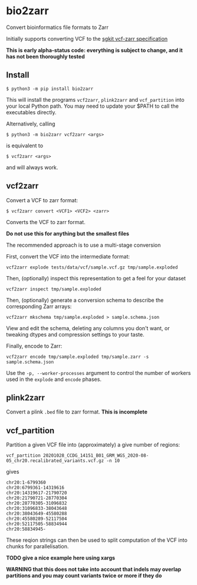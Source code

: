 # bio2zarr
Convert bioinformatics file formats to Zarr

Initially supports converting VCF to the
[sgkit vcf-zarr specification](https://github.com/pystatgen/vcf-zarr-spec/)

**This is early alpha-status code: everything is subject to change,
and it has not been thoroughly tested**

## Install

```
$ python3 -m pip install bio2zarr
```

This will install the programs ``vcf2zarr``, ``plink2zarr`` and ``vcf_partition``
into your local Python path. You may need to update your $PATH to call the 
executables directly.

Alternatively, calling 
```
$ python3 -m bio2zarr vcf2zarr <args>
```
is equivalent to 

```
$ vcf2zarr <args>
```
and will always work.


## vcf2zarr

Convert a VCF to zarr format:

```
$ vcf2zarr convert <VCF1> <VCF2> <zarr>
```

Converts the VCF to zarr format.

**Do not use this for anything but the smallest files**

The recommended approach is to use a multi-stage conversion

First, convert the VCF into the intermediate format:

```
vcf2zarr explode tests/data/vcf/sample.vcf.gz tmp/sample.exploded
```

Then, (optionally) inspect this representation to get a feel for your dataset
```
vcf2zarr inspect tmp/sample.exploded
```

Then, (optionally) generate a conversion schema to describe the corresponding
Zarr arrays:

```
vcf2zarr mkschema tmp/sample.exploded > sample.schema.json
```

View and edit the schema, deleting any columns you don't want, or tweaking 
dtypes and compression settings to your taste.

Finally, encode to Zarr:
```
vcf2zarr encode tmp/sample.exploded tmp/sample.zarr -s sample.schema.json
```

Use the ``-p, --worker-processes`` argument to control the number of workers used
in the ``explode`` and ``encode`` phases.

## plink2zarr

Convert a plink ``.bed`` file to zarr format. **This is incomplete**

## vcf_partition

Partition a given VCF file into (approximately) a give number of regions:

```
vcf_partition 20201028_CCDG_14151_B01_GRM_WGS_2020-08-05_chr20.recalibrated_variants.vcf.gz -n 10
```
gives
```
chr20:1-6799360
chr20:6799361-14319616
chr20:14319617-21790720
chr20:21790721-28770304
chr20:28770305-31096832
chr20:31096833-38043648
chr20:38043649-45580288
chr20:45580289-52117504
chr20:52117505-58834944
chr20:58834945-
```

These reqion strings can then be used to split computation of the VCF 
into chunks for parallelisation.

**TODO give a nice example here using xargs**

**WARNING that this does not take into account that indels may overlap 
partitions and you may count variants twice or more if they do**
